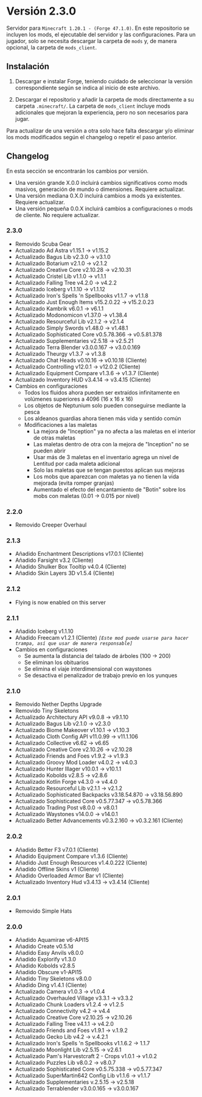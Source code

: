 # Versión 2.3.0
Servidor para `Minecraft 1.20.1 - (Forge 47.1.0)`. En este repositorio se incluyen los mods, el ejecutable del servidor y las configuraciones. Para un jugador, solo se necesita descargar la carpeta de `mods` y, de manera opcional, la carpeta de `mods_client`.

## Instalación
1. Descargar e instalar Forge, teniendo cuidado de seleccionar la versión correspondiente según se indica al inicio de este archivo. 

2. Descargar el repositorio y añadir la carpeta de mods directamente a su carpeta `.minecraft/`. La carpeta de `mods_client` incluye mods adicionales que mejoran la experiencia, pero no son necesarios para jugar.

Para actualizar de una versión a otra solo hace falta descargar y/o eliminar los mods modificados según el changelog o repetir el paso anterior.

## Changelog
En esta sección se encontrarán los cambios por versión.
* Una versión grande X.0.0 incluirá cambios significativos como mods masivos, generación de mundo o dimensiones. Requiere actualizar.
* Una versión mediana 0.X.0 incluirá cambios a mods ya existentes. Requiere actualizar. 
* Una versión pequeña 0.0.X incluirá cambios a configuraciones o mods de cliente. No requiere actualizar.

### 2.3.0
* Removido Scuba Gear
* Actualizado Ad Astra v1.15.1 -> v1.15.2
* Actualizado Bagus Lib v2.3.0 -> v3.1.0
* Actualizado Botarium v2.1.0 -> v2.1.2
* Actualizado Creative Core v2.10.28 -> v2.10.31
* Actualizado Cristel Lib v1.1.0 -> v1.1.1
* Actualizado Falling Tree v4.2.0 -> v4.2.2
* Actualizado Iceberg v1.1.10 -> v1.1.12
* Actualizado Iron's Spells 'n Spellbooks v1.1.7 -> v1.1.8
* Actualizado Just Enough Items v15.2.0.22 -> v15.2.0.23
* Actualizado Kambrik v6.0.1 -> v6.1.1
* Actualizado Modonomicon v1.37.0 -> v1.38.4
* Actualizado Resourceful Lib v2.1.2 -> v2.1.4
* Actualizado Simply Swords v1.48.0 -> v1.48.1
* Actualizado Sophisticated Core v0.5.78.366 -> v0.5.81.378
* Actualizado Supplementaries v2.5.18 -> v2.5.21
* Actualizado Terra Blender v3.0.0.167 -> v3.0.0.169
* Actualizado Theurgy v1.3.7 -> v1.3.8
* Actualizado Chat Heads v0.10.16 -> v0.10.18 (Cliente)
* Actualizado Controlling v12.0.1 -> v12.0.2 (Cliente)
* Actualizado Equipment Compare v1.3.6 -> v1.3.7 (Cliente)
* Actualizado Inventory HUD v3.4.14 -> v3.4.15 (Cliente)
* Cambios en configuraciones
    * Todos los fluidos ahora pueden ser extraídos infinitamente en volúmenes superiores a 4096 (16 x 16 x 16)
    * Los objetos de Neptunium solo pueden conseguirse mediante la pesca
    * Los aldeanos guardias ahora tienen más vida y sentido común
    * Modificaciones a las maletas
        * La mejora de "Inception" ya no afecta a las maletas en el interior de otras maletas
        * Las maletas dentro de otra con la mejora de "Inception" no se pueden abrir
        * Usar más de 3 maletas en el inventario agrega un nivel de Lentitud por cada maleta adicional
        * Solo las maletas que se tengan puestos aplican sus mejoras
        * Los mobs que aparezcan con maletas ya no tienen la vida mejorada (evita romper granjas)
        * Aumentado el efecto del encantamiento de "Botín" sobre los mobs con maletas (0.01 -> 0.015 por nivel)

### 2.2.0
* Removido Creeper Overhaul

### 2.1.3
* Añadido Enchantment Descriptions v17.0.1 (Cliente)
* Añadido Farsight v3.2 (Cliente)
* Añadido Shulker Box Tooltip v4.0.4 (Cliente)
* Añadido Skin Layers 3D v1.5.4 (Cliente)

### 2.1.2
* Flying is now enabled on this server

### 2.1.1
* Añadido Iceberg v1.1.10
* Añadido Freecam v1.2.1 (Cliente) *`[Este mod puede usarse para hacer trampa, así que usar de manera responsable]`*
* Cambios en configuraciones
    * Se aumenta la distancia del talado de árboles (100 -> 200)
    * Se eliminan los obituarios
    * Se elimina el viaje interdimensional con waystones
    * Se desactiva el penalizador de trabajo previo en los yunques

### 2.1.0
* Removido Nether Depths Upgrade
* Removido Tiny Skeletons
* Actualizado Architectury API v9.0.8 -> v9.1.10
* Actualizado Bagus Lib v2.1.0 -> v2.3.0
* Actualizado Biome Makeover v1.10.1 -> v1.10.3
* Actualizado Cloth Config API v11.0.99 -> v11.1.106
* Actualizado Collective v6.62 -> v6.65
* Actualizado Creative Core v2.10.26 -> v2.10.28
* Actualizado Friends and Foes v1.9.2 -> v1.9.3
* Actualizado Groovy Mod Loader v4.0.2 -> v4.0.3
* Actualizado Hunter Illager v10.0.1 -> v10.1.1
* Actualizado Kobolds v2.8.5 -> v2.8.6
* Actualizado Kotlin Forge v4.3.0 -> v4.4.0
* Actualizado Resourceful Lib v2.1.1 -> v2.1.2
* Actualizado Sophisticated Backpacks v3.18.54.870 -> v3.18.56.890
* Actualizado Sophisticated Core v0.5.77.347 -> v0.5.78.366
* Actualizado Trading Post v8.0.0 -> v8.0.1
* Actualizado Waystones v14.0.0 -> v14.0.1
* Actualizado Better Advancements v0.3.2.160 -> v0.3.2.161 (Cliente)

### 2.0.2
* Añadido Better F3 v7.0.1 (Cliente)
* Añadido Equipment Compare v1.3.6 (Cliente)
* Añadido Just Enough Resources v1.4.0.222 (Cliente)
* Añadido Offline Skins v1 (Cliente)
* Añadido Overloaded Armor Bar v1 (Cliente)
* Actualizado Inventory Hud v3.4.13 -> v3.4.14 (Cliente)

### 2.0.1
* Removido Simple Hats

### 2.0.0
* Añadido Aquamirae v6-API15
* Añadido Create v0.5.1d
* Añadido Easy Anvils v8.0.0
* Añadido Explorify v1.3.0
* Añadido Kobolds v2.8.5
* Añadido Obscure v1-API15
* Añadido Tiny Skeletons v8.0.0
* Añadido Ding v1.4.1 (Cliente)
* Actualizado Camera v1.0.3 -> v1.0.4
* Actualizado Overhauled Village v3.3.1 -> v3.3.2
* Actualizado Chunk Loaders v1.2.4 -> v1.2.5
* Actualizado Connectivity v4.2 -> v4.4
* Actualizado Creative Core v2.10.25 -> v2.10.26
* Actualizado Falling Tree v4.1.1 -> v4.2.0
* Actualizado Friends and Foes v1.9.1 -> v.1.9.2
* Actualizado Gecko Lib v4.2 -> v.4.2.1
* Actualizado Iron's Spells 'n Spellbooks v1.1.6.2 -> 1.1.7
* Actualizado Moonlight Lib v2.5.15 -> v2.6.1
* Actualizado Pam's Harvestcraft 2 - Crops v1.0.1 -> v1.0.2
* Actualizado Puzzles Lib v8.0.2 -> v8.0.7
* Actualizado Sophisticated Core v0.5.75.338 -> v0.5.77.347
* Actualizado SuperMartin642 Config Lib v1.1.6 -> v1.1.7
* Actualizado Supplementaries v.2.5.15 -> v2.5.18
* Actualizado Terrablender v3.0.0.165 -> v3.0.0.167